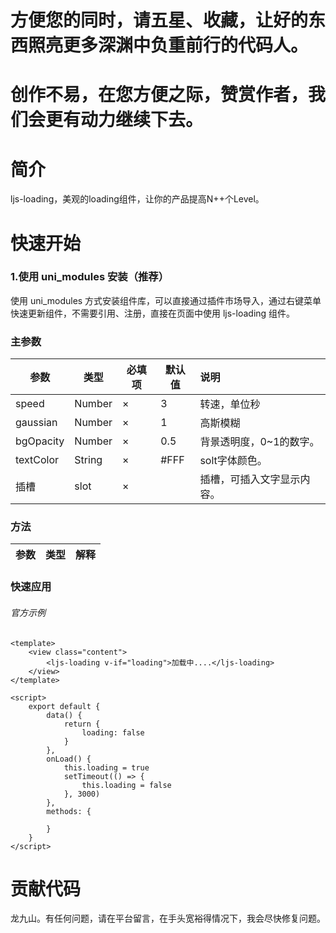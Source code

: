 # 方便您的同时，请五星、收藏，让好的东西照亮更多深渊中负重前行的代码人。
# 创作不易，在您方便之际，赞赏作者，我们会更有动力继续下去。

# 简介
ljs-loading，美观的loading组件，让你的产品提高N++个Level。

# 快速开始
### 1.使用 uni_modules 安装（推荐）
使用 uni_modules 方式安装组件库，可以直接通过插件市场导入，通过右键菜单快速更新组件，不需要引用、注册，直接在页面中使用 ljs-loading 组件。

### 主参数

参数  | 类型| 必填项 | 默认值 | 说明
---- | ----- | ------ | ------  | :------ 
speed | Number | × | 3 | 转速，单位秒
gaussian | Number | × | 1 | 高斯模糊
bgOpacity | Number | × | 0.5 | 背景透明度，0~1的数字。
textColor | String | × | #FFF | solt字体颜色。
插槽 | slot | × | | 插槽，可插入文字显示内容。
 
### 方法

 参数  | 类型| 解释
 ---- | ----- | :------ 

### 快速应用
###### 官方示例
```
<template>
	<view class="content">		
		<ljs-loading v-if="loading">加载中....</ljs-loading>
	</view>
</template>

<script>
	export default {
		data() {
			return {
				loading: false
			}
		},
		onLoad() {
			this.loading = true
			setTimeout(() => {
				this.loading = false
			}, 3000)
		},
		methods: {
			
		}
	}
</script>
```

# 贡献代码
龙九山。有任何问题，请在平台留言，在手头宽裕得情况下，我会尽快修复问题。

